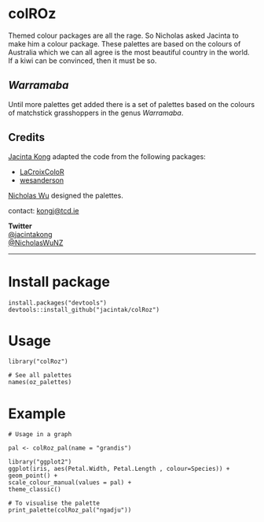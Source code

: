 # colROz

Themed colour packages are all the rage. So Nicholas asked Jacinta to make him a colour package. These palettes are based on the colours of Australia which we can all agree is the most beautiful country in the world. If a kiwi can be convinced, then it must be so.

## *Warramaba*
Until more palettes get added there is a set of palettes based on the colours of matchstick grasshoppers in the genus *Warramaba*. 

## Credits

[Jacinta Kong](https://jacintak.github.io) adapted the code from the following packages:

* [LaCroixColoR](https://github.com/johannesbjork/LaCroixColoR)
* [wesanderson](https://github.com/karthik/wesanderson)

[Nicholas Wu](https://github.com/nicholaswunz) designed the palettes.

contact: <kongj@tcd.ie>

**Twitter**   
[@jacintakong](https://twitter.com/jacintakong)   
[@NicholasWuNZ](https://twitter.com/NicholasWuNZ)  

***

# Install package

```
install.packages("devtools")
devtools::install_github("jacintak/colRoz")
```

# Usage

```
library("colRoz")

# See all palettes
names(oz_palettes)

```


# Example
```
# Usage in a graph

pal <- colRoz_pal(name = "grandis")

library("ggplot2")
ggplot(iris, aes(Petal.Width, Petal.Length , colour=Species)) +
geom_point() +
scale_colour_manual(values = pal) +
theme_classic()

# To visualise the palette
print_palette(colRoz_pal("ngadju"))
```

